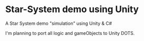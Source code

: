 # Star-System demo using Unity
A Star System demo "simulation" using Unity &amp; C#

I'm planning to port all logic and gameObjects to Unity DOTS.
